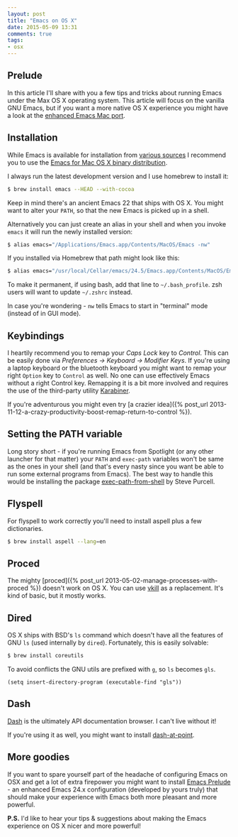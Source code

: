 ```yaml
---
layout: post
title: "Emacs on OS X"
date: 2015-05-09 13:31
comments: true
tags:
- osx
---
```


## Prelude

In this article I'll share with you a few tips and tricks about
running Emacs under the Max OS X operating system. This article will
focus on the vanilla GNU Emacs, but if you want a more native OS X experience you
might have a look at the
[enhanced Emacs Mac port](https://github.com/railwaycat/homebrew-emacsmacport/releases).

## Installation

While Emacs is available for installation from
[various sources](http://wikemacs.org/wiki/Installing_Emacs_on_OS_X)
I recommend you to use the
[Emacs for Mac OS X binary distribution](http://emacsformacosx.com/).

I always run the latest development version and I use homebrew to install it:

``` bash
$ brew install emacs --HEAD --with-cocoa
```

Keep in mind there's an ancient Emacs 22 that ships with OS X.  You
might want to alter your `PATH`, so that the new Emacs is picked up in
a shell.

Alternatively you can just create an alias in your shell and when you
invoke `emacs` it will run the newly installed version:

``` bash
$ alias emacs="/Applications/Emacs.app/Contents/MacOS/Emacs -nw"
```

If you installed via Homebrew that path might look like this:

``` bash
$ alias emacs="/usr/local/Cellar/emacs/24.5/Emacs.app/Contents/MacOS/Emacs -nw"
```

To make it permanent, if using bash, add that line to
`~/.bash_profile`. zsh users will want to update `~/.zshrc` instead.

In case you're wondering - `nw` tells Emacs to start in "terminal"
mode (instead of in GUI mode).

## Keybindings

I heartily recommend you to remap your *Caps Lock* key to *Control*. This
can be easily done via *Preferences -> Keyboard -> Modifier Keys*. If
you're using a laptop keyboard or the bluetooth keyboard you
might want to remap your right `Option` key to `Control` as
well. No one can use effectively Emacs without a right Control
key. Remapping it is a bit more involved and requires the use of the
third-party utility
[Karabiner](http://pqrs.org/macosx/karabiner/).

If you're adventurous you might even try [a crazier idea]({% post_url 2013-11-12-a-crazy-productivity-boost-remap-return-to-control %}).

## Setting the PATH variable

Long story short - if you're running Emacs from Spotlight (or any
other launcher for that matter) your `PATH` and `exec-path` variables
won't be same as the ones in your shell (and that's every nasty since
you want be able to run some external programs from Emacs). The best
way to handle this would be installing the package
[exec-path-from-shell](https://github.com/purcell/exec-path-from-shell)
by Steve Purcell.

## Flyspell

For flyspell to work correctly you'll need to install aspell plus a few dictionaries.

``` bash
$ brew install aspell --lang=en
```

## Proced

The mighty
[proced]({% post_url 2013-05-02-manage-processes-with-proced %})
doesn't work on OS X.  You can use
[vkill](http://www.splode.com/~friedman/software/emacs-lisp/src/vkill.el)
as a replacement. It's kind of basic, but it mostly works.

## Dired

OS X ships with BSD's `ls` command which doesn't have all the features
of GNU `ls` (used internally by `dired`). Fortunately, this is easily solvable:

``` bash
$ brew install coreutils
```

To avoid conflicts the GNU utils are prefixed with `g`, so `ls` becomes `gls`.

``` elisp
(setq insert-directory-program (executable-find "gls"))
```

## Dash

[Dash](https://kapeli.com/dash) is the ultimately API documentation
browser. I can't live without it!

If you're using it as well, you might want to install
[dash-at-point](https://github.com/stanaka/dash-at-point).

## More goodies

If you want to spare yourself part of the headache of configuring
Emacs on OSX and get a lot of extra firepower you might want to install
[Emacs Prelude](https://github.com/bbatsov/prelude) - an enhanced
Emacs 24.x configuration (developed by yours truly) that should make
your experience with Emacs both more pleasant and more powerful.

**P.S.** I'd like to hear your tips & suggestions about making the
Emacs experience on OS X nicer and more powerful!

